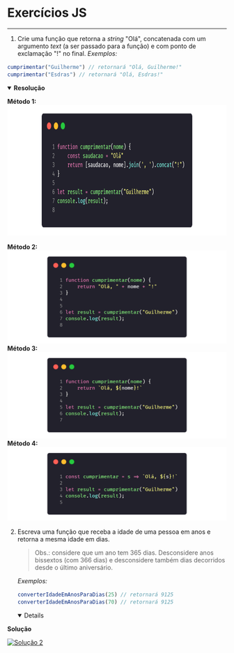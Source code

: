 # Exercícios JS

---

1. Crie uma função que retorna a *string* "Olá", concatenada com um argumento *text* (a ser passado para a função) e com ponto de exclamação "!" no final.
  *Exemplos:*
  ```js
  cumprimentar("Guilherme") // retornará "Olá, Guilherme!"
  cumprimentar("Esdras") // retornará "Olá, Esdras!"
  ```
  <details open>
  <summary><strong>Resolução</strong></summary>

  <strong>Método 1:</strong>
  <img src="./soluções/1/1_v1.png" height="300" />
  <!-- [![Solução 1](./soluções/1/1_v1.png | width=300)](./soluções/1/1_v1.js) -->
  <strong>Método 2:</strong>
  [![Solução 1](./soluções/1/1_v2.png "Solução 1")](./soluções/1/1_v2.js)
  <strong>Método 3:</strong>
  [![Solução 1](./soluções/1/1_v3.png "Solução 1")](./soluções/1/1_v3.js)
  <strong>Método 4:</strong>
  [![Solução 1](./soluções/1/1_v4.png "Solução 1")](./soluções/1/1_v4.js)
  
  </details>


2. Escreva uma função que receba a idade de uma pessoa em anos e retorna a mesma idade em dias.
   > Obs.: considere que um ano tem 365 dias. Desconsidere anos bissextos (com 366 dias) e desconsidere também dias decorridos desde o último aniversário.

   *Exemplos:*

   ```js
   converterIdadeEmAnosParaDias(25) // retornará 9125
   converterIdadeEmAnosParaDias(70) // retornará 9125
   ```

   <details open>

  <summary><strong>Solução</strong></summary>

  [![Solução 2](./soluções/2.png "Solução 2")](./soluções/2.js)

   </details>
